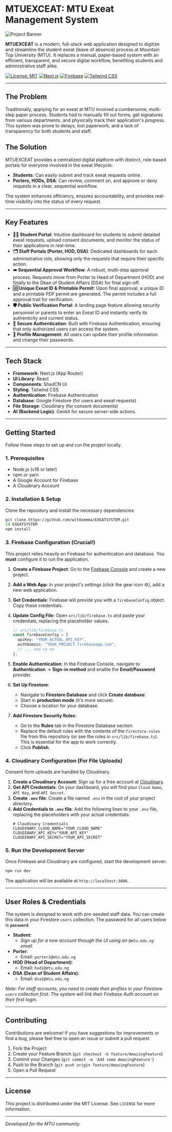 
# MTUEXCEAT: MTU Exeat Management System

![Project Banner](https://placehold.co/1200x400.png?text=MTUEXCEAT)

**MTUEXCEAT** is a modern, full-stack web application designed to digitize and streamline the student exeat (leave of absence) process at Mountain Top University (MTU). It replaces a manual, paper-based system with an efficient, transparent, and secure digital workflow, benefiting students and administrative staff alike.

[![License: MIT](https://img.shields.io/badge/License-MIT-blue.svg)](https://opensource.org/licenses/MIT)
[![Next.js](https://img.shields.io/badge/Next.js-14-black.svg?logo=next.js)](https://nextjs.org/)
[![Firebase](https://img.shields.io/badge/Firebase-9-orange.svg?logo=firebase)](https://firebase.google.com/)
[![Tailwind CSS](https://img.shields.io/badge/Tailwind_CSS-3-cyan.svg?logo=tailwind-css)](https://tailwindcss.com/)

---

## The Problem

Traditionally, applying for an exeat at MTU involved a cumbersome, multi-step paper process. Students had to manually fill out forms, get signatures from various departments, and physically track their application's progress. This system was prone to delays, lost paperwork, and a lack of transparency for both students and staff.

## The Solution

MTUEXCEAT provides a centralized digital platform with distinct, role-based portals for everyone involved in the exeat lifecycle:

-   **Students**: Can easily submit and track exeat requests online.
-   **Porters, HODs, DSA**: Can review, comment on, and approve or deny requests in a clear, sequential workflow.

The system enhances efficiency, ensures accountability, and provides real-time visibility into the status of every request.

---

## Key Features

-   **👨‍🎓 Student Portal**: Intuitive dashboard for students to submit detailed exeat requests, upload consent documents, and monitor the status of their applications in real-time.
-   **🗂️ Staff Portals (Porter, HOD, DSA)**: Dedicated dashboards for each administrative role, showing only the requests that require their specific action.
-   **➡️ Sequential Approval Workflow**: A robust, multi-step approval process. Requests move from Porter to Head of Department (HOD) and finally to the Dean of Student Affairs (DSA) for final sign-off.
-   **🆔 Unique Exeat ID & Printable Permit**: Upon final approval, a unique ID and a printable PDF permit are generated. The permit includes a full approval trail for verification.
-   **🛡️ Public Verification Portal**: A landing page feature allowing security personnel or parents to enter an Exeat ID and instantly verify its authenticity and current status.
-   **🔐 Secure Authentication**: Built with Firebase Authentication, ensuring that only authorized users can access the system.
-   **📝 Profile Management**: All users can update their profile information and change their passwords.

---

## Tech Stack

-   **Framework**: Next.js (App Router)
-   **UI Library**: React
-   **Components**: ShadCN UI
-   **Styling**: Tailwind CSS
-   **Authentication**: Firebase Authentication
-   **Database**: Google Firestore (for users and exeat requests)
-   **File Storage**: Cloudinary (for consent documents)
-   **AI (Backend Logic)**: Genkit for secure server-side actions.

---

## Getting Started

Follow these steps to set up and run the project locally.

### 1. Prerequisites

-   Node.js (v18 or later)
-   npm or yarn
-   A Google Account for Firebase
-   A Cloudinary Account

### 2. Installation & Setup

Clone the repository and install the necessary dependencies:

```bash
git clone https://github.com/witdaemma/EXEATSYSTEM.git
cd EXEATSYSTEM
npm install
```

### 3. Firebase Configuration (Crucial!)

This project relies heavily on Firebase for authentication and database. You **must** configure it to run the application.

1.  **Create a Firebase Project**: Go to the [Firebase Console](https://console.firebase.google.com/) and create a new project.
2.  **Add a Web App**: In your project's settings (click the gear icon ⚙️), add a new web application.
3.  **Get Credentials**: Firebase will provide you with a `firebaseConfig` object. Copy these credentials.
4.  **Update Config File**: Open `src/lib/firebase.ts` and paste your credentials, replacing the placeholder values.

    ```typescript
    // src/lib/firebase.ts
    const firebaseConfig = {
      apiKey: "YOUR_ACTUAL_API_KEY",
      authDomain: "YOUR_PROJECT.firebaseapp.com",
      // ... and so on
    };
    ```

5.  **Enable Authentication**: In the Firebase Console, navigate to **Authentication** -> **Sign-in method** and enable the **Email/Password** provider.
6.  **Set Up Firestore**:
    -   Navigate to **Firestore Database** and click **Create database**.
    -   Start in **production mode** (it's more secure).
    -   Choose a location for your database.
7.  **Add Firestore Security Rules**:
    -   Go to the **Rules** tab in the Firestore Database section.
    -   Replace the default rules with the contents of the `firestore.rules` file from this repository (or see the rules in `src/lib/firebase.ts`). This is essential for the app to work correctly.
    -   Click **Publish**.

### 4. Cloudinary Configuration (For File Uploads)

Consent form uploads are handled by Cloudinary.

1.  **Create a Cloudinary Account**: Sign up for a free account at [Cloudinary](https://cloudinary.com/).
2.  **Get API Credentials**: On your dashboard, you will find your `Cloud Name`, `API Key`, and `API Secret`.
3.  **Create `.env` file**: Create a file named `.env` in the root of your project directory.
4.  **Add Credentials to `.env` file**: Add the following lines to your `.env` file, replacing the placeholders with your actual credentials:
    ```env
    # Cloudinary Credentials
    CLOUDINARY_CLOUD_NAME="YOUR_CLOUD_NAME"
    CLOUDINARY_API_KEY="YOUR_API_KEY"
    CLOUDINARY_API_SECRET="YOUR_API_SECRET"
    ```

### 5. Run the Development Server

Once Firebase and Cloudinary are configured, start the development server:

```bash
npm run dev
```

The application will be available at `http://localhost:3000`.

---

## User Roles & Credentials

The system is designed to work with pre-seeded staff data. You can create this data in your Firestore `users` collection. The password for all users below is **`password`**.

-   **Student**:
    -   *Sign up for a new account through the UI using an `@mtu.edu.ng` email.*
-   **Porter**:
    -   Email: `porter1@mtu.edu.ng`
-   **HOD (Head of Department)**:
    -   Email: `hod1@mtu.edu.ng`
-   **DSA (Dean of Student Affairs)**:
    -   Email: `dsa1@mtu.edu.ng`

*Note: For staff accounts, you need to create their profiles in your Firestore `users` collection first. The system will link their Firebase Auth account on their first login.*

---

## Contributing

Contributions are welcome! If you have suggestions for improvements or find a bug, please feel free to open an issue or submit a pull request.

1.  Fork the Project
2.  Create your Feature Branch (`git checkout -b feature/AmazingFeature`)
3.  Commit your Changes (`git commit -m 'Add some AmazingFeature'`)
4.  Push to the Branch (`git push origin feature/AmazingFeature`)
5.  Open a Pull Request

---

## License

This project is distributed under the MIT License. See `LICENSE` for more information.

---
*Developed for the MTU community.*
